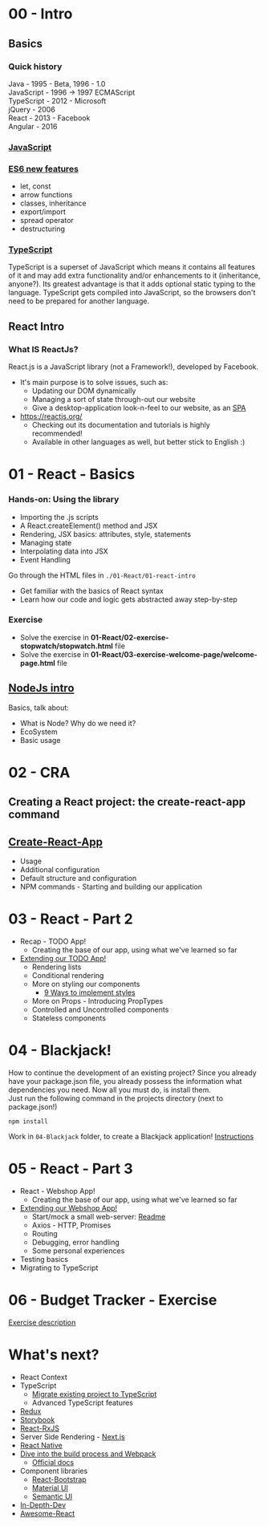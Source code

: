 # 00 - Intro

## Basics

### Quick history

Java - 1995 - Beta, 1996 - 1.0  
JavaScript - 1996 -> 1997 ECMAScript  
TypeScript - 2012 - Microsoft  
jQuery - 2006  
React - 2013 - Facebook  
Angular - 2016

### [JavaScript](00-Intro/00-01-JavaScript.md)

### [ES6 new features](00-Intro/00-02-EcmaScript.md)

- let, const
- arrow functions
- classes, inheritance
- export/import
- spread operator
- destructuring

### [TypeScript](00-Intro/00-03-TypeScript.md)

TypeScript is a superset of JavaScript which means it contains all features of it and may add extra functionality and/or
enhancements to it (inheritance, anyone?). Its greatest advantage is that it adds optional static typing to the
language. TypeScript gets compiled into JavaScript, so the browsers don't need to be prepared for another language.

## React Intro

### What IS ReactJs?

React.js is a JavaScript library (not a Framework!), developed by Facebook.

- It's main purpose is to solve issues, such as:
    - Updating our DOM dynamically
    - Managing a sort of state through-out our website
    - Give a desktop-application look-n-feel to our website, as
      an [SPA](https://en.wikipedia.org/wiki/Single-page_application)
- https://reactjs.org/
    - Checking out its documentation and tutorials is highly recommended!
    - Available in other languages as well, but better stick to English :)

# 01 - React - Basics

### Hands-on: Using the library

- Importing the .js scripts
- A React.createElement() method and JSX
- Rendering, JSX basics: attributes, style, statements
- Managing state
- Interpolating data into JSX
- Event Handling

Go through the HTML files in `./01-React/01-react-intro`

- Get familiar with the basics of React syntax
- Learn how our code and logic gets abstracted away step-by-step

### Exercise

- Solve the exercise in **01-React/02-exercise-stopwatch/stopwatch.html** file
- Solve the exercise in **01-React/03-exercise-welcome-page/welcome-page.html** file

## [NodeJs intro](./02-CRA/02-01-NodeJs.md)

Basics, talk about:

- What is Node? Why do we need it?
- EcoSystem
- Basic usage

# 02 - CRA

## Creating a React project: the create-react-app command

## [Create-React-App](https://reactjs.org/docs/create-a-new-react-app.html)

- Usage
- Additional configuration
- Default structure and configuration
- NPM commands - Starting and building our application

# 03 - React - Part 2

- Recap - TODO App!
    - Creating the base of our app, using what we've learned so far
- [Extending our TODO App!](./03-React-2/03-01-TODO-App.md)
    - Rendering lists
    - Conditional rendering
    - More on styling our components
        - [9 Ways to implement styles](https://medium.com/@dmitrynozhenko/9-ways-to-implement-css-in-react-js-ccea4d543aa3)
    - More on Props - Introducing PropTypes
    - Controlled and Uncontrolled components
    - Stateless components

# 04 - Blackjack!

How to continue the development of an existing project? Since you already have your package.json file, you already
possess the information what dependencies you need. Now all you must do, is install them.  
Just run the following command in the projects directory (next to package.json!)

```shell
npm install
```

Work in `04-Blackjack` folder, to create a Blackjack application!
[Instructions](./04-Blackjack/INSTRUCTIONS.md)

# 05 - React - Part 3

- React - Webshop App!
    - Creating the base of our app, using what we've learned so far
- [Extending our Webshop App!](./05-React-3/05-01-Webshop-App.md)
    - Start/mock a small web-server: [Readme](./05-React-3/server-data/README.md)
    - Axios - HTTP, Promises
    - Routing
    - Debugging, error handling
    - Some personal experiences
- Testing basics
- Migrating to TypeScript

# 06 - Budget Tracker - Exercise

[Exercise description](./06-BudgetTracker/06-01-BudgetTracker.md)

# What's next?

- React Context
- TypeScript
    - [Migrate existing project to TypeScript](https://www.sitepoint.com/how-to-migrate-a-react-app-to-typescript/)
    - Advanced TypeScript features
- [Redux](https://react-redux.js.org/)
- [Storybook](https://storybook.js.org/)
- [React-RxJS](https://react-rxjs.org/)
- Server Side Rendering - [Next.js](https://nextjs.org/)
- [React Native](https://reactnative.dev/)
- [Dive into the build process and Webpack](https://www.freecodecamp.org/news/an-intro-to-webpack-what-it-is-and-how-to-use-it-8304ecdc3c60/)
    - [Official docs](https://webpack.js.org/)
- Component libraries
    - [React-Bootstrap](https://react-bootstrap.github.io/)
    - [Material UI](https://mui.com/)
    - [Semantic UI](https://react.semantic-ui.com/)
- [In-Depth-Dev](https://indepth.dev/)
- [Awesome-React](https://github.com/enaqx/awesome-react)
